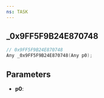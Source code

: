 ```yaml
---
ns: TASK
---
```

## _0x9FF5F9B24E870748

```c
// 0x9FF5F9B24E870748
Any _0x9FF5F9B24E870748(Any p0);
```

## Parameters
* **p0**:
